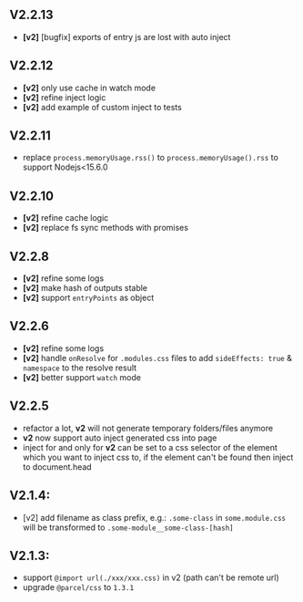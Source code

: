 ## V2.2.13
- **[v2]** [bugfix] exports of entry js are lost with auto inject
## V2.2.12
- **[v2]** only use cache in watch mode
- **[v2]** refine inject logic
- **[v2]** add example of custom inject to tests

## V2.2.11
- replace `process.memoryUsage.rss()` to `process.memoryUsage().rss` to support Nodejs<15.6.0

## V2.2.10
- **[v2]** refine cache logic
- **[v2]** replace fs sync methods with promises

## V2.2.8
- **[v2]** refine some logs
- **[v2]** make hash of outputs stable
- **[v2]** support `entryPoints` as object

## V2.2.6
- **[v2]** refine some logs
- **[v2]** handle `onResolve` for `.modules.css` files to add `sideEffects: true` & `namespace` to the resolve result
- **[v2]** better support `watch` mode

## V2.2.5
- refactor a lot, **v2** will not generate temporary folders/files anymore
- **v2** now support auto inject generated css into page
- inject for and only for **v2** can be set to a css selector of the element which you want to inject css to, if the element can't be found then inject to document.head

## V2.1.4:

- [v2] add filename as class prefix, e.g.: `.some-class` in `some.module.css` will be transformed to `.some-module__some-class-[hash]`

## V2.1.3:

- support `@import url(./xxx/xxx.css)` in v2 (path can't be remote url)
- upgrade `@parcel/css` to `1.3.1`